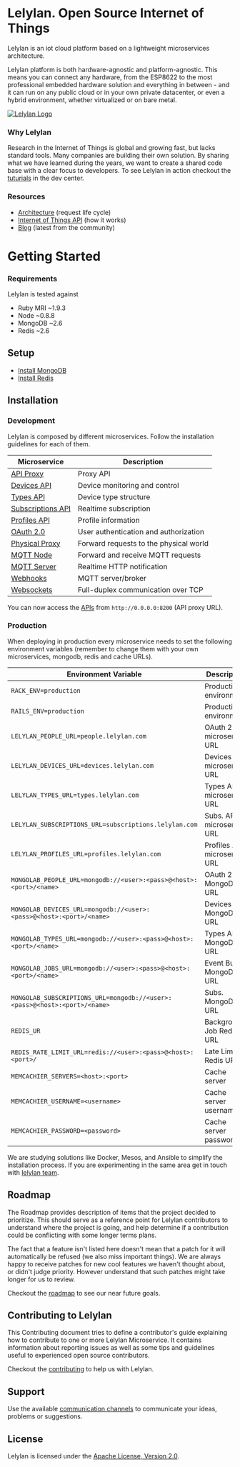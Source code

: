 # Lelylan. Open Source Internet of Things

Lelylan is an iot cloud platform based on a lightweight microservices architecture.

Lelylan platform is both hardware-agnostic and platform-agnostic. This means you can connect any hardware, from the ESP8622 to the most professional embedded hardware solution and everything in between - and it can run on any public cloud or in your own private datacenter, or even a hybrid environment, whether virtualized or on bare metal.

[![Lelylan Logo](https://raw.githubusercontent.com/lelylan/lelylan/master/public/logo-lelylan.png)](http://lelylan.com)

### Why Lelylan

Research in the Internet of Things is global and growing fast, but lacks standard tools. Many companies are building their own solution. By sharing what we have learned during the years, we want to create a shared code base with a clear focus to developers. To see Lelylan in action checkout the [tuturials](http://dev.lelylan.com/#overview-tutorials) in the dev center. 

### Resources

* [Architecture](http://dev.lelylan.com/architecture) (request life cycle)
* [Internet of Things API](http://dev.lelylan.com/api) (how it works)
* [Blog](http://lelylan.com) (latest from the community)



# Getting Started

### Requirements

Lelylan is tested against

* Ruby MRI ~1.9.3
* Node ~0.8.8
* MongoDB ~2.6
* Redis ~2.6


## Setup

* [Install MongoDB](https://docs.mongodb.org/manual/installation/)
* [Install Redis](http://redis.io/download)


## Installation

### Development

Lelylan is composed by different microservices.
Follow the installation guidelines for each of them.

| Microservice  | Description |
| ------------- | ------------- |
| [API Proxy](https://github.com/lelylan/api-proxy) | Proxy API |
| [Devices API](https://github.com/lelylan/devices)  | Device monitoring and control |
| [Types API](https://github.com/lelylan/types) | Device type structure |
| [Subscriptions API](https://github.com/lelylan/subscriptions) | Realtime subscription |
| [Profiles API](https://github.com/lelylan/profiles) | Profile information |
| [OAuth 2.0](https://github.com/lelylan/people) | User authentication and authorization  |
| [Physical Proxy](https://github.com/lelylan/physicals) | Forward requests to the physical world |
| [MQTT Node](https://github.com/lelylan/nodes) | Forward and receive MQTT requests |
| [MQTT Server](https://github.com/lelylan/mqtt) | Realtime HTTP notification |
| [Webhooks](https://github.com/lelylan/webhooks) | MQTT server/broker |
| [Websockets](https://github.com/lelylan/websockets) | Full-duplex communication over TCP |

You can now access the [APIs]((http://dev.lelylan.com/api)) from `http://0.0.0.0:8200` (API proxy URL).

### Production

When deploying in production every microservice needs to set the following environment variables (remember to change them with your own microservices, mongodb, redis and cache URLs).

| Environment Variable | Description |
| ------------- | ------------- |
| `RACK_ENV=production` | Production environment |
| `RAILS_ENV=production` | Production environment |
| `LELYLAN_PEOPLE_URL=people.lelylan.com` | OAuth 2.0 microservice URL |
| `LELYLAN_DEVICES_URL=devices.lelylan.com` | Devices API microservice URL | 
| `LELYLAN_TYPES_URL=types.lelylan.com` | Types API microservice URL | 
| `LELYLAN_SUBSCRIPTIONS_URL=subscriptions.lelylan.com` | Subs. API microservice URL| 
| `LELYLAN_PROFILES_URL=profiles.lelylan.com` | Profiles API microservice URL | 
| `MONGOLAB_PEOPLE_URL=mongodb://<user>:<pass>@<host>:<port>/<name>` | OAuth 2.0 MongoDB URL| 
| `MONGOLAB_DEVICES_URL=mongodb://<user>:<pass>@<host>:<port>/<name>` | Devices API MongoDB URL| 
| `MONGOLAB_TYPES_URL=mongodb://<user>:<pass>@<host>:<port>/<name>` | Types API MongoDB URL| 
| `MONGOLAB_JOBS_URL=mongodb://<user>:<pass>@<host>:<port>/<name>` | Event Bus MongoDB URL | 
| `MONGOLAB_SUBSCRIPTIONS_URL=mongodb://<user>:<pass>@<host>:<port>/<name>` | Subs. MongoDB URL | 
| `REDIS_UR` | Background Job Redis URL |
| `REDIS_RATE_LIMIT_URL=redis://<user>:<pass>@<host>:<port>/` | Late Limit Redis URL |
| `MEMCACHIER_SERVERS=<host>:<port>` | Cache server |
| `MEMCACHIER_USERNAME=<username>` | Cache server username |
| `MEMCACHIER_PASSWORD=<password>` | Cache server password|

We are studying solutions like Docker, Mesos, and Ansible to simplify the installation process. If you are experimenting in the same area get in touch with [lelylan team](http://dev.lelylan.com/api).


## Roadmap

The Roadmap provides description of items that the project decided to prioritize. This should
serve as a reference point for Lelylan contributors to understand where the project is going, and
help determine if a contribution could be conflicting with some longer terms plans.

The fact that a feature isn't listed here doesn't mean that a patch for it will automatically be
refused (we also miss important things). We are always happy to receive patches for new cool features we haven't 
thought about, or didn't judge priority. However understand that such patches might take longer for us 
to review.

Checkout the [roadmap](/ROADMAP.md) to see our near future goals.


## Contributing to Lelylan

This Contributing document tries to define a contributor's guide explaining how to contribute to one or more Lelylan Microservice. It contains information about reporting issues as well as some tips and guidelines useful to experienced open source contributors.

Checkout the [contributing](/CONTRIBUTING.md) to help us with Lelylan.


## Support

Use the available [communication channels](http://dev.lelylan.com/support) to communicate your ideas, problems or suggestions.


## License

Lelylan is licensed under the [Apache License, Version 2.0](http://www.apache.org/licenses/LICENSE-2.0).


